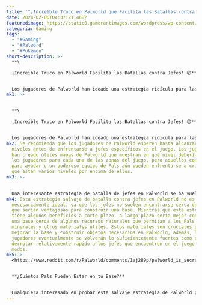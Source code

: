 ```yaml
---
title: '"¡Increíble Truco en Palworld que Facilita las Batallas contra Jefes!"'
date: 2024-02-06T04:37:21.468Z
featuredimage: https://static0.gamerantimages.com/wordpress/wp-content/uploads/2024/02/palworld-jormuntide-fight.jpg?q=50&fit=contain&w=1140&h=&dpr=1.5
categoria: Gaming
tags:
  - "#Gaming"
  - "#Palword"
  - "#Pokemon"
short-description: >-
  **\

  ¡Increíble Truco en Palworld Facilita las Batallas contra Jefes! 😲**


  Los jugadores de Palworld han ideado una estrategia ridícula para las batallas contra jefes que hace que derrotar a cualquiera
mk1: >-
  

  **\

  ¡Increíble Truco en Palworld Facilita las Batallas contra Jefes! 😲**


  Los jugadores de Palworld han ideado una estrategia ridícula para las batallas contra jefes que hace que derrotar a cualquiera de los Pals jefe en el juego sea fácil, aunque viene con un gran pero. Palworld es un juego de supervivencia de mundo abierto con todo tipo de actividades para que los jugadores persigan. Una de las cosas más gratificantes que los jugadores pueden hacer en Palworld es cazar a los Pals jefe que están dispersos por todo el mapa. Los Pals jefe son más grandes que sus contrapartes que se pueden encontrar en la naturaleza o eclosionar de huevos, y típicamente están equipados con movimientos poderosos y barras de salud considerablemente grandes.
mk2: Se recomienda que los jugadores de Palworld esperen hasta alcanzar ciertos
  niveles antes de enfrentarse a jefes específicos en el juego. Los jugadores
  han creado útiles mapas de Palworld que muestran en qué nivel deberían estar
  los jugadores para cada una de las zonas del juego, pero aquellos con amigos
  para ayudar o un poderoso equipo de Pals aún pueden enfrentarse a criaturas
  que están varios niveles por encima de ellos.
mk3: >-
  

  Una interesante estrategia de batalla de jefes en Palworld se ha vuelto viral en Reddit por su absurdez y efectividad. En el clip, el usuario de Reddit Jemsona ha construido dos bases cerca de Jormuntide, un poderoso Pal del tipo Agua/Dragón que se puede encontrar en los lados Este y Oeste del mapa mundial. Típicamente, los jugadores están limitados a usar solo un Pal en la batalla, pero dado que pueden tener hasta 15-20 Pals en su base, y los Pals defienden las bases de manera agresiva, el jugador pudo abrumar por completo al Jormuntide con un aluvión asombroso de ataques.
mk4: Esta estrategia salvaje de batalla contra jefes en Palworld no es
  necesariamente ideal, ya que los jefes no suelen encontrarse cerca de áreas
  que serían ventajosas para construir una base. Mientras que esta estrategia
  tiene algunos beneficios a corto plazo, a largo plazo sería mejor construir
  una base cerca de algunos recursos naturales que permitan a los Pals extraer
  minerales y otros materiales útiles. Estos materiales son cruciales para
  mejorar la base y construir objetos necesarios en Palworld, además, los
  jugadores eventualmente se volverán lo suficientemente fuertes como para
  derrotar relativamente rápido a los jefes que encuentren en el juego de todos
  modos.
mk5: >-
  <https://www.reddit.com/r/Palworld/comments/1aj289p/palworld_is_secretly_a_tower_defense_game/?embed_host_url=https://gamerant.com/palworld-boss-fights-bases-video-clip/>


  **¿Cuántos Pals Pueden Estar en tu Base?**


  Cualquiera interesado en probar esta salvaje estrategia de Palworld por sí mismo puede querer saber cuántos Pals pueden tener en su base en cualquier momento dado. El número de Pals que pueden asignar a su base depende del nivel de dicha base. A medida que los jugadores mejoran su base completando objetivos de misión, se les permite asignar más Pals, con un máximo de 15 utilizando la configuración predeterminada. Sin embargo, es posible entrar en la configuración de Palworld y aumentar el número de Pals a 20.
---
```

